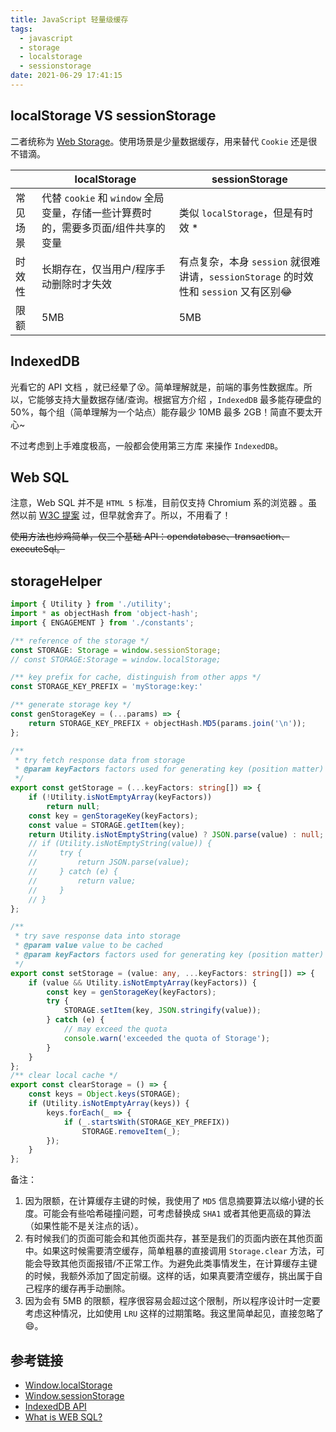```yaml
---
title: JavaScript 轻量级缓存
tags:
  - javascript
  - storage
  - localstorage
  - sessionstorage
date: 2021-06-29 17:41:15
---
```


## localStorage VS sessionStorage

二者统称为 [Web Storage](https://developer.mozilla.org/en-US/docs/Web/API/Web_Storage_API)。使用场景是少量数据缓存，用来替代 `Cookie` 还是很不错滴。

| | localStorage | sessionStorage|
|-----|-----|-----|
|常见场景|代替 `cookie` 和 `window` 全局变量，存储一些计算费时的，需要多页面/组件共享的变量|类似 `localStorage`，但是有时效 *|
|时效性|长期存在，仅当用户/程序手动删除时才失效|有点复杂，本身 `session` 就很难讲请，`sessionStorage` 的时效性和 `session` 又有区别😂|
|限额|5MB|5MB|

## IndexedDB

光看它的 API 文档 <ZLink link="https://developer.mozilla.org/en-US/docs/Web/API/IndexedDB_API"/>，就已经晕了😵。简单理解就是，前端的事务性数据库。所以，它能够支持大量数据存储/查询。根据官方介绍 <ZLink link="https://developer.mozilla.org/en-US/docs/Web/API/IndexedDB_API/Browser_storage_limits_and_eviction_criteria"/>，`IndexedDB` 最多能存硬盘的 50%，每个组（简单理解为一个站点）能存最少 10MB 最多 2GB！简直不要太开心~

不过考虑到上手难度极高，一般都会使用第三方库 <ZLink link="https://developer.mozilla.org/en-US/docs/Web/API/IndexedDB_API#see_also"/> 来操作 `IndexedDB`。

## Web SQL

注意，Web SQL 并不是 `HTML 5` 标准，目前仅支持 Chromium 系的浏览器 <ZLink link="https://caniuse.com/sql-storage"/>。虽然以前 [W3C 提案](https://www.w3.org/TR/webdatabase/) 过，但早就舍弃了。所以，不用看了！

~~使用方法也炒鸡简单，仅三个基础 API：opendatabase、transaction、executeSql。~~

## storageHelper

```ts
import { Utility } from './utility';
import * as objectHash from 'object-hash';
import { ENGAGEMENT } from './constants';

/** reference of the storage */
const STORAGE: Storage = window.sessionStorage;
// const STORAGE:Storage = window.localStorage;

/** key prefix for cache, distinguish from other apps */
const STORAGE_KEY_PREFIX = 'myStorage:key:'

/** generate storage key */
const genStorageKey = (...params) => {
    return STORAGE_KEY_PREFIX + objectHash.MD5(params.join('\n'));
};

/**
 * try fetch response data from storage
 * @param keyFactors factors used for generating key (position matter)
 */
export const getStorage = (...keyFactors: string[]) => {
    if (!Utility.isNotEmptyArray(keyFactors))
        return null;
    const key = genStorageKey(keyFactors);
    const value = STORAGE.getItem(key);
    return Utility.isNotEmptyString(value) ? JSON.parse(value) : null;
    // if (Utility.isNotEmptyString(value)) {
    //     try {
    //         return JSON.parse(value);
    //     } catch (e) {
    //         return value;
    //     }
    // }
};

/**
 * try save response data into storage
 * @param value value to be cached
 * @param keyFactors factors used for generating key (position matter)
 */
export const setStorage = (value: any, ...keyFactors: string[]) => {
    if (value && Utility.isNotEmptyArray(keyFactors)) {
        const key = genStorageKey(keyFactors);
        try {
            STORAGE.setItem(key, JSON.stringify(value));
        } catch (e) {
            // may exceed the quota
            console.warn('exceeded the quota of Storage');
        }
    }
};
/** clear local cache */
export const clearStorage = () => {
    const keys = Object.keys(STORAGE);
    if (Utility.isNotEmptyArray(keys)) {
        keys.forEach(_ => {
            if (_.startsWith(STORAGE_KEY_PREFIX))
                STORAGE.removeItem(_);
        });
    }
};

```

备注：

1. 因为限额，在计算缓存主键的时候，我使用了 `MD5` 信息摘要算法以缩小键的长度。可能会有些哈希碰撞问题，可考虑替换成 `SHA1` 或者其他更高级的算法（如果性能不是关注点的话）。
2. 有时候我们的页面可能会和其他页面共存，甚至是我们的页面内嵌在其他页面中。如果这时候需要清空缓存，简单粗暴的直接调用 `Storage.clear` 方法，可能会导致其他页面报错/不正常工作。为避免此类事情发生，在计算缓存主键的时候，我额外添加了固定前缀。这样的话，如果真要清空缓存，挑出属于自己程序的缓存再手动删除。
3. 因为会有 5MB 的限额，程序很容易会超过这个限制，所以程序设计时一定要考虑这种情况，比如使用 `LRU` 这样的过期策略。我这里简单起见，直接忽略了 😄。

## 参考链接

- [Window.localStorage](https://developer.mozilla.org/en-US/docs/Web/API/Window/localStorage)
- [Window.sessionStorage](https://developer.mozilla.org/en-US/docs/Web/API/Window/sessionStorage)
- [IndexedDB API](https://developer.mozilla.org/en-US/docs/Web/API/IndexedDB_API)
- [What is WEB SQL?](https://www.geeksforgeeks.org/what-is-web-sql/)
